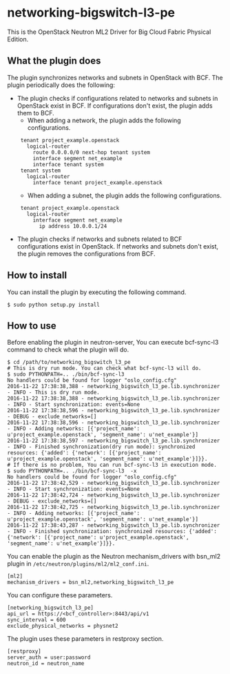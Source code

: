 networking-bigswitch-l3-pe
==========================

This is the OpenStack Neutron ML2 Driver for Big Cloud Fabric Physical Edition.

What the plugin does
--------------------
The plugin synchronizes networks and subnets in OpenStack with BCF. The plugin
periodically does the following:

 * The plugin checks if configurations related to networks and subnets in OpenStack
   exist in BCF. If configurations don't exist, the plugin adds them to BCF.
   * When adding a network, the plugin adds the following configurations.
   ```
    tenant project_example.openstack
      logical-router
        route 0.0.0.0/0 next-hop tenant system
        interface segment net_example
        interface tenant system
    tenant system
      logical-router
        interface tenant project_example.openstack
   ```
   * When adding a subnet, the plugin adds the following configurations.
   ```
    tenant project_example.openstack
      logical-router
        interface segment net_example
          ip address 10.0.0.1/24
   ```
 * The plugin checks if networks and subnets related to BCF configurations exist
   in OpenStack. If networks and subnets don't exist, the plugin removes the
   configurations from BCF.

How to install
--------------
You can install the plugin by executing the following command.

    $ sudo python setup.py install

How to use
----------
Before enabling the plugin in neutron-server, You can execute bcf-sync-l3
command to check what the plugin will do.

    $ cd /path/to/networking_bigswitch_l3_pe
    # This is dry run mode. You can check what bcf-sync-l3 will do.
    $ sudo PYTHONPATH=.. ./bin/bcf-sync-l3
    No handlers could be found for logger "oslo_config.cfg"
    2016-11-22 17:38:38,388 - networking_bigswitch_l3_pe.lib.synchronizer - INFO - This is dry run mode.
    2016-11-22 17:38:38,388 - networking_bigswitch_l3_pe.lib.synchronizer - INFO - Start synchronization: events=None
    2016-11-22 17:38:38,596 - networking_bigswitch_l3_pe.lib.synchronizer - DEBUG - exclude_networks=[]
    2016-11-22 17:38:38,596 - networking_bigswitch_l3_pe.lib.synchronizer - INFO - Adding networks: [{'project_name': u'project_example.openstack', 'segment_name': u'net_example'}]
    2016-11-22 17:38:38,597 - networking_bigswitch_l3_pe.lib.synchronizer - INFO - Finished synchronization(dry run mode): synchronized resources: {'added': {'network': [{'project_name': u'project_example.openstack', 'segment_name': u'net_example'}]}}.
    # If there is no problem, You can run bcf-sync-l3 in execution mode.
    $ sudo PYTHONPATH=.. ./bin/bcf-sync-l3  -x
    No handlers could be found for logger "oslo_config.cfg"
    2016-11-22 17:38:42,529 - networking_bigswitch_l3_pe.lib.synchronizer - INFO - Start synchronization: events=None
    2016-11-22 17:38:42,724 - networking_bigswitch_l3_pe.lib.synchronizer - DEBUG - exclude_networks=[]
    2016-11-22 17:38:42,725 - networking_bigswitch_l3_pe.lib.synchronizer - INFO - Adding networks: [{'project_name': u'project_example.openstack', 'segment_name': u'net_example'}]
    2016-11-22 17:38:43,287 - networking_bigswitch_l3_pe.lib.synchronizer - INFO - Finished synchronization: synchronized resources: {'added': {'network': [{'project_name': u'project_example.openstack', 'segment_name': u'net_example'}]}}.

You can enable the plugin as the Neutron mechanism_drivers with bsn_ml2 plugin
in ```/etc/neutron/plugins/ml2/ml2_conf.ini```.

    [ml2]
    mechanism_drivers = bsn_ml2,networking_bigswitch_l3_pe

You can configure these parameters.

    [networking_bigswitch_l3_pe]
    api_url = https://<bcf_controller>:8443/api/v1
    sync_interval = 600
    exclude_physical_networks = physnet2

The plugin uses these parameters in restproxy section.

    [restproxy]
    server_auth = user:password
    neutron_id = neutron_name
